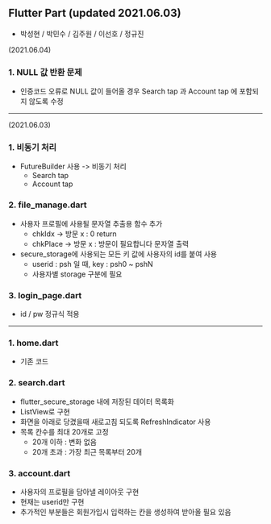 ## Flutter Part (updated 2021.06.03)

- 박성현 / 박민수 / 김주원 / 이선호 / 정규진

(2021.06.04)
### 1. NULL 값 반환 문제

- 인증코드 오류로 NULL 값이 들어올 경우 Search tap 과 Account tap 에 포함되지 않도록 수정

---------------------------------

(2021.06.03)
### 1. 비동기 처리

- FutureBuilder 사용 -> 비동기 처리
  	- Search tap
  	- Account tap

### 2. file_manage.dart

- 사용자 프로필에 사용될 문자열 추출용 함수 추가
  - chkIdx	-> 방문 x : 0 return
  - chkPlace -> 방문 x : 방문이 필요합니다 문자열 출력
- secure_storage에 사용되는 모든 키 값에 사용자의 id를 붙여 사용
  - userid : psh 일 때, key : psh0 ~ pshN
  - 사용자별 storage 구분에 필요

### 3. login_page.dart

- id / pw 정규식 적용

---------------------------------

### 1. home.dart

- 기존 코드

### 2. search.dart

- flutter_secure_storage 내에 저장된 데이터 목록화
- ListView로 구현
- 화면을 아래로 당겼을때 새로고침 되도록 RefreshIndicator 사용
- 목록 칸수를 최대 20개로 고정
  - 20개 이하 : 변화 없음
  - 20개 초과 : 가장 최근 목록부터 20개

### 3. account.dart

- 사용자의 프로필을 담아낼 레이아웃 구현
- 현재는 userid만 구현
- 추가적인 부분들은 회원가입시 입력하는 칸을 생성하여 받아올 필요 있음

